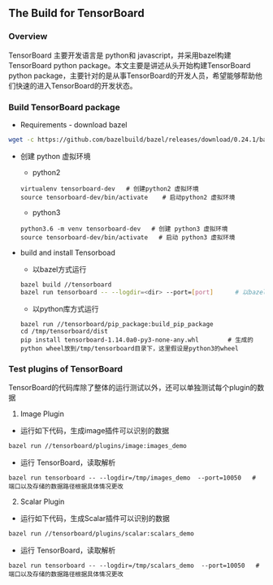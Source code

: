## The Build for TensorBoard
### Overview
TensorBoard 主要开发语言是 python和 javascript，并采用bazel构建 TensorBoard python package。本文主要是讲述从头开始构建TensorBoard python package，主要针对的是从事TensorBoard的开发人员，希望能够帮助他们快速的进入TensorBoard的开发状态。
### Build TensorBoard package 
* Requirements - download bazel
```sh
wget -c https://github.com/bazelbuild/bazel/releases/download/0.24.1/bazel-0.24.1-installer-linux-x86_64.sh # 这里下载的是 0.24版本，如果需要其他版本，只需要换对应的版本即可
```
* 创建 python 虚拟环境
  * python2
  
  ```
  virtualenv tensorboard-dev   # 创建python2 虚拟环境
  source tensorboard-dev/bin/activate    # 启动python2 虚拟环境
  ```
  * python3
  
  ```
  python3.6 -m venv tensorboard-dev   # 创建 python3 虚拟环境 
  source tensorboard-dev/bin/activate   # 启动 python3 虚拟环境
  ```
* build and install Tensorboad 
  * 以bazel方式运行
  ```sh
  bazel build //tensorboard
  bazel run tensorboard -- --logdir=<dir> --port=[port]      # 以bazel方式运行tensorboard
  ```
  * 以python库方式运行
  ```
  bazel run //tensorboard/pip_package:build_pip_package
  cd /tmp/tensorboard/dist
  pip install tensorboard-1.14.0a0-py3-none-any.whl        # 生成的python wheel放到/tmp/tensorboard目录下，这里假设是python3的wheel
  ```
### Test plugins of TensorBoard 
TensorBoard的代码库除了整体的运行测试以外，还可以单独测试每个plugin的数据
1. Image Plugin
* 运行如下代码，生成image插件可以识别的数据
```sh
bazel run //tensorboard/plugins/image:images_demo
```
* 运行 TensorBoard，读取解析
```
bazel run tensorboard -- --logdir=/tmp/images_demo  --port=10050   # 端口以及存储的数据路径根据具体情况更改
```
2. Scalar Plugin
* 运行如下代码，生成Scalar插件可以识别的数据
```sh
bazel run //tensorboard/plugins/scalar:scalars_demo
```
* 运行 TensorBoard，读取解析
```
bazel run tensorboard -- --logdir=/tmp/scalars_demo  --port=10050   # 端口以及存储的数据路径根据具体情况更改
```

